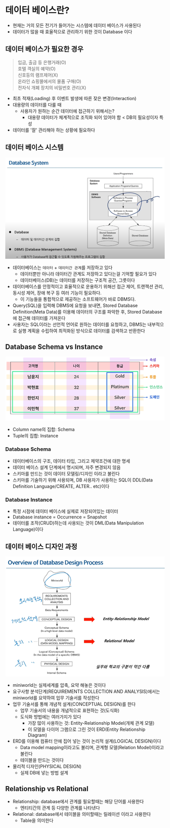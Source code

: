 # 데이터 베이스란?

- 현재는 거의 모든 전기가 들어가는 시스템에 데이터 베이스가 사용된다
- 데이터가 많을 때 효율적으로 관리하기 위한 것이 Database 이다

## 데이터 베이스가 필요한 경우

> 입금, 출금 등 은행거래(O)<br>
> 호텔 객실의 예약(O)<br>
> 신호등의 램프제어(X)<br>
> 온라인 쇼핑몰에서의 물품 구매(O)<br>
> 전자식 개폐 장치의 비밀번호 관리(X)

- 최초 적재(Loading) 후 이벤트 발생에 따른 잦은 변경(Interaction)
- 대용량의 데이터를 다룰 때
  - 사용자가 원하는 순간 데이터에 접근하기 위해서는?
    - 대용량 데이터가 체계적으로 조직화 되어 있어야 함 < DB의 필요성이자 특성
- 데이터를 '잘' 관리해야 하는 상황에 필요하다

## 데이터 베이스 시스템

![databse1](images/database1.png)

- 데이터베이스는 `데이터` + `데이터간 관계`를 저장하고 있다
  - 데이터뿐만 아니라 데이터간 관계도 저장하고 있다는걸 기억할 필요가 있다
  - 데이터베이스(DB)는 데이터를 저장하는 구조적 공간, 그릇이다
- 데이터베이스를 안정적이고 효율적으로 운용하기 위해선 접근 제어, 트랜잭션 관리, 동시성 제어, 장애 복구 등 여러 기능이 필요하다.
  - 이 기능들을 통합적으로 제공하는 소프트웨어가 바로 DBMS다.
- Query(SQL)을 입력해 DBMS에 요청을 보내면, Stored Database Definition(Meta Data)를 이용해 데이터의 구조를 파악한 후, Stored Database에 접근해 데이터를 가져온다
- 사용자는 SQL이라는 선언적 언어로 원하는 데이터를 요청하고, DBMS는 내부적으로 실행 계획을 수립하여 최적화된 방식으로 데이터를 검색하고 반환한다

## Database Schema vs Instance

![database](images/database2.png)

- Column name의 집합: Schema
- Tuple의 집합: Instance

### Database Schema

- 데이터베이스의 구조, 데이터 타입, 그리고 제약조건에 대한 명세
- 데이터 베이스 설계 단계에서 명시되며, 자주 변경되지 않음
- 스키마를 만드는 것이 데이터 모델링/디자인 이라고 불린다
- 스키마를 기술하기 위해 사용되며, DB 사용자가 사용하는 SQL이 DDL(Data Definition Language/CREATE, ALTER.. etc)이다

### Database Instance

- 특정 시점에 데이터 베이스에 실제로 저장되어있는 데이터
- Database instance = Occurrence = Snapshot
- 데이터를 조작(CRUD)하는데 사용되는 것이 DML(Data Manipulation Language)이다

## 데이터 베이스 디자인 과정

![databse3](images/database3.png)

- miniworld는 실제세계를 압축, 요약 해놓은 것이다
- 요구사항 분석단계(REQUIREMENTS COLLECTION AND ANALYSIS)에서는 miniworld를 요약하여 업무 기술서를 작성한다
- 업무 기술서를 통해 개념적 설계(CONCEPTUAL DESIGN)를 한다
  - 업무 기술서의 내용을 개념적으로 표현하는 것(도식화)
  - 도식화 방법에는 여러가지가 있다
    - 가장 많이 사용하는 것: Entity-Relationship Model(개체 관계 모델)
    - 이 모델을 다이어 그램으로 그린 것이 ERD(Entity Relationship Diagram)
- ERD를 이용해 컴퓨터 안에 집어 넣는 것이 논리적 설계(LOGICAL DESIGN)이다
  - Data model mapping이라고도 불리며, 관계형 모델(Relation Model)이라고 불린다
  - 테이블을 만드는 것이다
- 물리적 디자인(PHYSICAL DESIGN)
  - 실제 DB에 넣는 방법 설계

## Relationship vs Relational

- Relationship: database에서 관계를 필요할때는 해당 단어를 사용한다
  - 엔티티간의 관계 등 다양한 관계를 나타낸다
- Relational: database에서 테이블을 의미할때는 릴레이션 이라고 사용한다
  - Table을 의미한다
